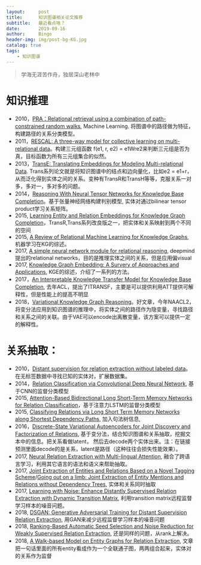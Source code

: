 ```yaml
---
layout:     post
title:      知识图谱相关论文推荐
subtitle:   最近看点啥？
date:       2019-09-16
author:     Bingo
header-img: img/post-bg-KG.jpg
catalog: true
tags:
    - 知识图谱
---
```


> 学海无涯苦作舟，独居深山老林中

# 知识推理
- 2010，[PRA：Relational retrieval using a combination of path-constrained random walks](https://www.cs.cmu.edu/~wcohen/postscript/ecml-2010-ni.pdf), Machine Learning. 将图谱中的路径做为特征，构建路径的关系分类模型。
- 2011，[RESCAL: A three-way model for collective learning on multi-relational data](http://www.icml-2011.org/papers/438_icmlpaper.pdf)。构建三元组函数 f(e1, r, e2) = e1Wre2来判断三元组是否为真，目标函数为所有三元组集合的似然。
- 2013，[TransE: Translating Embeddings for Modeling Multi-relational Data](http://papers.nips.cc/paper/5071-translating-embeddings-for-modeling-multi-relational-data.pdf). Trans系列论文就是将知识图谱中的结点和边向量化，比如e2 = e1+r，从而泛化得到实体之间的关系。变种有TransR和TransH等等，克服关系一对多，多对一，多对多的问题。
- 2014，[Reasoning With Neural Tensor Networks for Knowledge Base Completion](https://nlp.stanford.edu/pubs/SocherChenManningNg_NIPS2013.pdf)。基于张量神经网络构建判别模型, 实体对通过bilinear tensor product学习关系矩阵。
- 2015, [Learning Entity and Relation Embeddings for Knowledge Graph Completion](https://www.aaai.org/ocs/index.php/AAAI/AAAI15/paper/viewFile/9571/9523)，TransR,Trans系列改良版之一，把实体和关系映射到两个不同的空间
- 2015, [A Review of Relational Machine Learning for Knowledge Graphs](https://arxiv.org/pdf/1503.00759), 机器学习在KG的综述。
- 2017, [A simple neural network module for relational reasoning](https://pdfs.semanticscholar.org/b735/5be90cbe1d59e128e155c9a4f0be2ef20990.pdf), deepmind 提出的relational networks，目的是推理实体之间的关系，但是应用偏visual
- 2017, [Knowledge Graph Embedding: A Survery of Approaches and Applications](https://persagen.com/files/misc/Wang2017Knowledge.pdf), KGE的综述，介绍了一系列的方法。
- 2017，[An Interpretable Knowledge Transfer Model for Knowledge Base Completion](https://www.semanticscholar.org/paper/An-Interpretable-Knowledge-Transfer-Model-for-Base-Xie-Ma/226756461524d661c566812694a648ff7aad02cb), 去年ACL，提出了ITRANSF，主要是可以提供利用ATT提供可解释性，但是性能上的提高不明显
- 2018，[Variational Knowledge Graph Reasoning](https://www.aclweb.org/anthology/N18-1165)。好文章，今年NAACL2， 将变分法应用到知识图谱的推理中，将实体之间的路径作为隐变量，寻找路径和关系之间的关联。由于VAE可以encode出离散变量，该方案可以提供一定的解释性。

# 关系抽取：
- 2010，[Distant supervision for relation extraction without labeled data](https://aclweb.org/anthology/P09-1113)。在无标签数据中寻找已知的实体对，扩展数据集。
- 2014，[Relation Classification via Convolutional Deep Neural Network](https://aclweb.org/anthology/C14-1220), 基于CNN的监督分类模型
- 2015, [Attention-Based Bidirectional Long Short-Term Memory Networks for Relation Classification](https://www.aclweb.org/anthology/P16-2034)，基于注意力LSTM的监督分类模型
- 2015, [Classifying Relations via Long Short Term Memory Networks along Shortest Dependency Paths](https://aclweb.org/anthology/D15-1206), 加入句法树信息,
- 2016，[Discrete-State Variational Autoencoders for Joint Discovery and Factorization of Relations](http://ivan-titov.org/papers/tacl16diego.pdf), 基于变分法，结合知识图谱和关系抽取，挖掘文本中的信息。把关系看做latent， 然后去decode两个实体出来。注：在链接预测里面decode的是关系，latent是路径（这种往往会损失性能效果）。
- 2017, [Neural Relation Extraction with Multi-lingual Attention](http://nlp.csai.tsinghua.edu.cn/~lyk/publications/acl2017_mnre.pdf), 融合了跨语言学习，利用其它语言的语法和语义来帮助抽取。
- 2017, [Joint Extraction of Entities and Relations Based on a Novel Tagging Scheme](https://www.ijcai.org/proceedings/2018/0620.pdf)/[Going out on a limb: Joint Extraction of Entity Mentions and Relations without Dependency Trees](https://pdfs.semanticscholar.org/bbbd/45338fbd85b0bacf23918bb77107f4cfb69e.pdf), 实体和关系同时抽取
- 2017, [Learning with Noise: Enhance Distantly Supervised Relation Extraction with Dynamic Transition Matrix](http://www.lancaster.ac.uk/staff/wangz3/publications/acl17.pdf), 利用transition matrix远程监督学习样本的噪音问题。
- 2018, [DSGAN: Generative Adversarial Training for Distant Supervision Relation Extraction](https://www.aclweb.org/anthology/P18-1046), 用GAN来减少远程监督学习样本的噪音问题
- 2018, [Ranking-Based Automatic Seed Selection and Noise Reduction for Weakly Supervised Relation Extraction](https://www.aclweb.org/anthology/P18-2015), 还是同样的问题，从rank上解决。
- 2018, [A Walk-based Model on Entity Graphs for Relation Extraction](https://www.aclweb.org/anthology/P18-2014), 文章把一句话里面的所有entity看成作为一个全联通子图，两两组合起来，实体对的关系作为监督